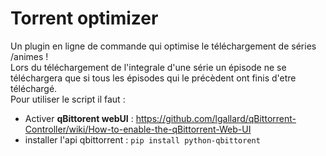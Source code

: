 # Torrent optimizer  
Un plugin en ligne de commande qui optimise le téléchargement de séries /animes !  
Lors du téléchargement de l'integrale d'une série un épisode ne se téléchargera que si tous les épisodes qui le précèdent ont finis d'etre téléchargé.   
Pour utiliser le script il faut :
* Activer **qBittorent webUI** : https://github.com/lgallard/qBittorrent-Controller/wiki/How-to-enable-the-qBittorrent-Web-UI  
* installer l'api qbittorrent : `pip install python-qbittorent`    


  

  